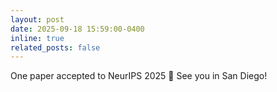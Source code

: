 ```yaml
---
layout: post
date: 2025-09-18 15:59:00-0400
inline: true
related_posts: false
---
```


One paper accepted to NeurIPS 2025 :tada:&nbsp;See you in San Diego!